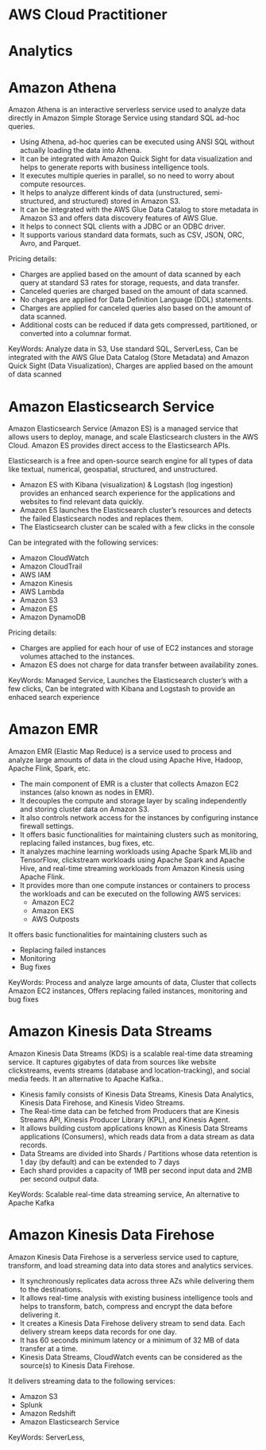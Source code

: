 # AWS Cloud Practitioner

# Analytics

# Amazon Athena

Amazon Athena is an interactive serverless 
service used to analyze data directly in 
Amazon Simple Storage Service using 
standard SQL ad-hoc queries.

* Using Athena, ad-hoc queries can be executed using ANSI SQL 
without actually loading the data into Athena.
* It can be integrated with Amazon Quick Sight for data visualization 
and helps to generate reports with business intelligence tools.
* It executes multiple queries in parallel, so no need to worry about 
compute resources.
* It helps to analyze different kinds of data (unstructured, semi-structured, and structured) stored in Amazon S3. 
* It can be integrated with the AWS Glue Data Catalog to store metadata 
in Amazon S3 and offers data discovery features of AWS Glue.
* It helps to connect SQL clients with a JDBC or an ODBC driver. 
* It supports various standard data formats, such as CSV, JSON, ORC, 
Avro, and Parquet. 

Pricing details:

* Charges are applied based on the amount of data scanned by 
each query at standard S3 rates for storage, requests, and data 
transfer. 
* Canceled queries are charged based on the amount of data 
scanned.
* No charges are applied for Data Definition Language (DDL) 
statements.
* Charges are applied for canceled queries also based on the 
amount of data scanned.
* Additional costs can be reduced if data gets compressed, 
partitioned, or converted into a columnar format.


KeyWords: Analyze data in S3, Use standard SQL, ServerLess, Can be integrated with the AWS Glue Data Catalog (Store Metadata) and Amazon Quick Sight (Data Visualization), Charges are applied based on the amount of data scanned


# Amazon Elasticsearch Service

Amazon Elasticsearch Service (Amazon ES) is a 
managed service that allows users to deploy, 
manage, and scale Elasticsearch clusters in 
the AWS Cloud. Amazon ES provides direct 
access to the Elasticsearch APIs.

Elasticsearch is a free and open-source search
engine for all types of data like textual, 
numerical, geospatial, structured, and 
unstructured.

* Amazon ES with Kibana (visualization) & Logstash (log 
ingestion) provides an enhanced search experience for the 
applications and websites to find relevant data quickly. 
* Amazon ES launches the Elasticsearch cluster’s resources and 
detects the failed Elasticsearch nodes and replaces them.
* The Elasticsearch cluster can be scaled with a few clicks in 
the console

Can be integrated with the following services:
* Amazon CloudWatch
* Amazon CloudTrail
* AWS IAM
* Amazon Kinesis
* AWS Lambda
* Amazon S3
* Amazon ES
* Amazon DynamoDB

Pricing details:
* Charges are applied for each hour of use of EC2 instances and storage volumes attached to the instances.
* Amazon ES does not charge for data transfer between availability zones.

KeyWords: Managed Service, Launches the Elasticsearch cluster’s with a few clicks, Can be integrated with Kibana and Logstash to provide an enhaced search experience

# Amazon EMR

Amazon EMR (Elastic Map Reduce) is a 
service used to process and analyze large 
amounts of data in the cloud using Apache 
Hive, Hadoop, Apache Flink, Spark, etc.

* The main component of EMR is a cluster that collects Amazon EC2 instances 
(also known as nodes in EMR).
* It decouples the compute and storage layer by scaling independently and 
storing cluster data on Amazon S3.
* It also controls network access for the instances by configuring instance 
firewall settings.
* It offers basic functionalities for maintaining clusters such as monitoring, 
replacing failed instances, bug fixes, etc.
* It analyzes machine learning workloads using Apache Spark MLlib and 
TensorFlow, clickstream workloads using Apache Spark and Apache Hive, and 
real-time streaming workloads from Amazon Kinesis using Apache Flink.
* It provides more than one compute instances or containers to process the 
workloads and can be executed on the following AWS services:
  * Amazon EC2 
  * Amazon EKS 
  * AWS Outposts

It offers basic functionalities for maintaining clusters such as

* Replacing failed instances
* Monitoring
* Bug fixes 

KeyWords: Process and analyze large amounts of data, Cluster that collects Amazon EC2 instances, Offers replacing failed instances, monitoring and bug fixes

# Amazon Kinesis Data Streams

Amazon Kinesis Data Streams (KDS) is a 
scalable real-time data streaming service. It 
captures gigabytes of data from sources like 
website clickstreams, events streams 
(database and location-tracking), and social 
media feeds. It an alternative to 
Apache Kafka..

* Kinesis family consists of Kinesis Data Streams, Kinesis 
Data Analytics, Kinesis Data Firehose, and Kinesis Video 
Streams.
* The Real-time data can be fetched from Producers that 
are Kinesis Streams API, Kinesis Producer Library (KPL), 
and Kinesis Agent.
* It allows building custom applications known as Kinesis 
Data Streams applications (Consumers), which reads 
data from a data stream as data records.
* Data Streams are divided into Shards / Partitions whose data 
retention is 1 day (by default) and can be extended to 7 days
* Each shard provides a capacity of 1MB per second input data 
and 2MB per second output data.

KeyWords: Scalable real-time data streaming service, An alternative to Apache Kafka 

# Amazon Kinesis Data Firehose

Amazon Kinesis Data Firehose is a serverless
service used to capture, transform, and load 
streaming data into data stores and analytics 
services.

* It synchronously replicates data across three AZs while 
delivering them to the destinations.
* It allows real-time analysis with existing business intelligence 
tools and helps to transform, batch, compress and encrypt 
the data before delivering it.
* It creates a Kinesis Data Firehose delivery stream to send 
data. Each delivery stream keeps data records for one day. 
* It has 60 seconds minimum latency or a minimum of 32 MB 
of data transfer at a time.
* Kinesis Data Streams, CloudWatch events can be considered 
as the source(s) to Kinesis Data Firehose.

It delivers streaming data to the following services:

* Amazon S3
* Splunk
* Amazon Redshift
* Amazon Elasticsearch Service

KeyWords: ServerLess, 
